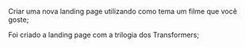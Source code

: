 Criar uma nova landing page utilizando como tema um filme que você goste;

Foi criado a landing page com a trilogia dos Transformers;
